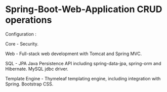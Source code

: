 # Spring-Boot-Web-Application CRUD operations


Configuration :

Core - Security.

Web - Full-stack web development with Tomcat and Spring MVC.

SQL - JPA Java Persistence API including spring-data-jpa, spring-orm and Hibernate.
MySQL jdbc driver.

Template Engine - Thymeleaf templating engine, including integration with Spring.
Bootstrap CSS.

